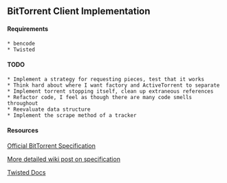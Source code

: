 ## BitTorrent Client Implementation

#### Requirements
    * bencode
    * Twisted

#### TODO
    * Implement a strategy for requesting pieces, test that it works
    * Think hard about where I want factory and ActiveTorrent to separate
    * Implement torrent stopping itself, clean up extraneous references
    * Refactor code, I feel as though there are many code smells throughout
    * Reevaluate data structure
    * Implement the scrape method of a tracker

#### Resources

[Official BitTorrent Specification](http://wwww.bittorrent.org/beps/bep_0003.html')

[More detailed wiki post on specification](http://wiki.theory.org/BitTorrentSpecification)

[Twisted Docs](http://twistedmatrix.com/documents/current/)
